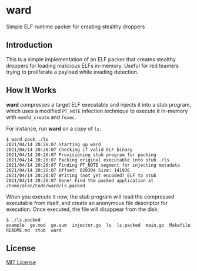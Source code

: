 # ward

Simple ELF runtime packer for creating stealthy droppers

## Introduction

This is a simple implementation of an ELF packer that creates stealthy droppers for loading
malicious ELFs in-memory. Useful for red teamers trying to proliferate a payload while evading
detection.

## How It Works

__ward__ compresses a target ELF executable and injects it into a stub program,
which uses a modified `PT_NOTE` infection technique to execute it in-memory with `memfd_create`
and `fexec`.

For instance, run __ward__ on a copy of `ls`:

```
$ ward pack ./ls
2021/04/14 20:26:07 Starting up ward
2021/04/14 20:26:07 Checking if valid ELF binary
2021/04/14 20:26:07 Provisioning stub program for packing
2021/04/14 20:26:07 Packing original executable into stub ./ls
2021/04/14 20:26:07 Finding PT_NOTE segment for injecting metadata
2021/04/14 20:26:07 Offset: 828304 Size: 141936
2021/04/14 20:26:07 Writing (not yet encoded) ELF to stub
2021/04/14 20:26:07 Done! Find the packed application at /home/alan/Code/ward/ls.packed
```

When you execute it now, the stub program will read the compressed executable from itself,
and create an anonymous file descriptor for execution. Once executed, the file will disappear
from the disk:

```
$ ./ls.packed
example  go.mod  go.sum  injector.go  ls  ls.packed  main.go  Makefile  README.md  stub  ward
```

## License

[MIT License](https://codemuch.tech/docs/license.txt)
